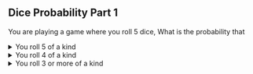 ## Dice Probability Part 1
You are playing a game where you roll $5$ dice,
What is the probability that
<details>
  $$\dfrac{6}{6^5}$$
  <summary>You roll 5 of a kind</summary>
</details>

<details>
  $$\dfrac{6 \cdot 5 \cdot 5}{6^5}$$
  <summary>You roll 4 of a kind</summary>
</details>

<details>
  <summary>You roll 3 or more of a kind</summary>
</details>
